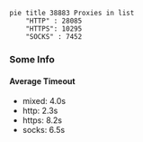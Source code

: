 
```mermaid
pie title 38883 Proxies in list
    "HTTP" : 28085
    "HTTPS": 10295
    "SOCKS" : 7452
```

### Some Info
#### Average Timeout

- mixed: 4.0s
- http: 2.3s
- https: 8.2s
- socks: 6.5s